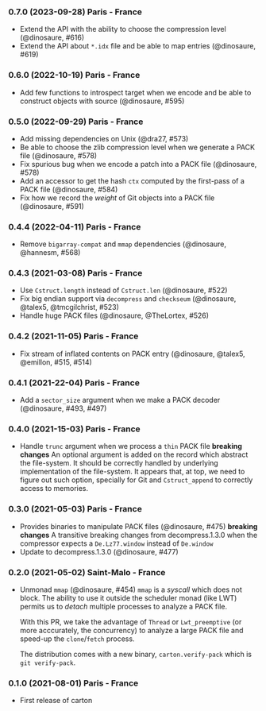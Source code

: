 ### 0.7.0 (2023-09-28) Paris - France

- Extend the API with the ability to choose the compression level (@dinosaure, #616)
- Extend the API about `*.idx` file and be able to map entries (@dinosaure, #619)

### 0.6.0 (2022-10-19) Paris - France

- Add few functions to introspect target when we encode and be able to construct objects with source
  (@dinosaure, #595)

### 0.5.0 (2022-09-29) Paris - France

- Add missing dependencies on Unix (@dra27, #573)
- Be able to choose the zlib compression level when we generate a PACK file (@dinosaure, #578)
- Fix spurious bug when we encode a patch into a PACK file (@dinosaure, #578)
- Add an accessor to get the hash `ctx` computed by the first-pass of a PACK file (@dinosaure, #584)
- Fix how we record the _weight_ of Git objects into a PACK file (@dinosaure, #591)

### 0.4.4 (2022-04-11) Paris - France

- Remove `bigarray-compat` and `mmap` dependencies (@dinosaure, @hannesm, #568)

### 0.4.3 (2021-03-08) Paris - France

- Use `Cstruct.length` instead of `Cstruct.len` (@dinosaure, #522)
- Fix big endian support via `decompress` and `checkseum` (@dinosaure, @talex5, @tmcgilchrist, #523)
- Handle huge PACK files (@dinosaure, @TheLortex, #526)

### 0.4.2 (2021-11-05) Paris - France

- Fix stream of inflated contents on PACK entry (@dinosaure, @talex5, @emillon, #515, #514)

### 0.4.1 (2021-22-04) Paris - France

- Add a `sector_size` argument when we make a PACK decoder
  (@dinosaure, #493, #497)

### 0.4.0 (2021-15-03) Paris - France

- Handle `trunc` argument when we process a `thin` PACK file
  **breaking changes**
  An optional argument is added on the record which abstract the file-system.
  It should be correctly handled by underlying implementation of the
  file-system. It appears that, at top, we need to figure out such option,
  specially for Git and `Cstruct_append` to correctly access to memories.

### 0.3.0 (2021-05-03) Paris - France

- Provides binaries to manipulate PACK files (@dinosaure, #475)
  **breaking changes**
  A transitive breaking changes from decompress.1.3.0 when
  the compressor expects a `De.Lz77.window` instead of
  `De.window`
- Update to decompress.1.3.0 (@dinosaure, #477)

### 0.2.0 (2021-05-02) Saint-Malo - France

- Unmonad `mmap` (@dinosaure, #454)
  `mmap` is a _syscall_ which does not block. The ability to use it outside
  the scheduler monad (like LWT) permits us to _detach_ multiple processes
  to analyze a PACK file.

  With this PR, we take the advantage of `Thread` or `Lwt_preemptive`
  (or more acccurately, the concurrency) to analyze a large PACK file and
  speed-up the `clone`/`fetch` process.

  The distribution comes with a new binary, `carton.verify-pack` which is
  `git verify-pack`.

### 0.1.0 (2021-08-01) Paris - France

- First release of carton
